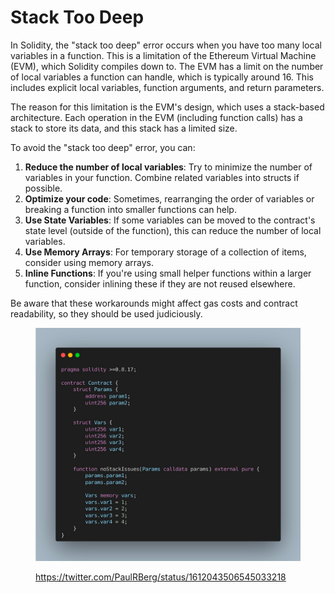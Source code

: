 # Stack Too Deep

In Solidity, the "stack too deep" error occurs when you have too many local variables in a function. This is a limitation of the Ethereum Virtual Machine (EVM), which Solidity compiles down to. The EVM has a limit on the number of local variables a function can handle, which is typically around 16. This includes explicit local variables, function arguments, and return parameters.

The reason for this limitation is the EVM's design, which uses a stack-based architecture. Each operation in the EVM (including function calls) has a stack to store its data, and this stack has a limited size.

To avoid the "stack too deep" error, you can:

1. **Reduce the number of local variables**: Try to minimize the number of variables in your function. Combine related variables into structs if possible.
2. **Optimize your code**: Sometimes, rearranging the order of variables or breaking a function into smaller functions can help.
3. **Use State Variables**: If some variables can be moved to the contract's state level (outside of the function), this can reduce the number of local variables.
4. **Use Memory Arrays**: For temporary storage of a collection of items, consider using memory arrays.
5. **Inline Functions**: If you're using small helper functions within a larger function, consider inlining these if they are not reused elsewhere.

Be aware that these workarounds might affect gas costs and contract readability, so they should be used judiciously.

<figure><img src="../../.gitbook/assets/image (1).png" alt=""><figcaption><p><a href="https://twitter.com/PaulRBerg/status/1612043506545033218">https://twitter.com/PaulRBerg/status/1612043506545033218</a></p></figcaption></figure>
